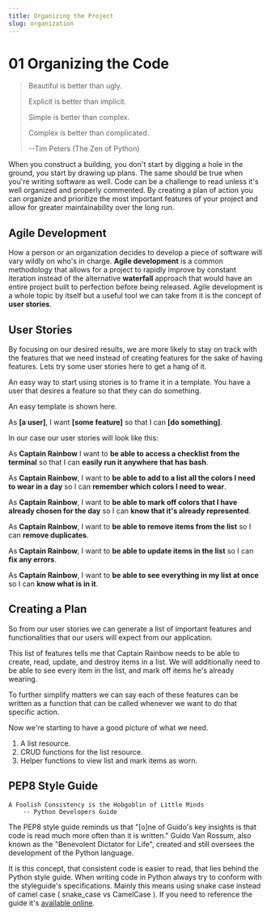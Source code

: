 ```yaml
---
title: Organizing the Project
slug: organization
---
```

# 01 Organizing the Code
> Beautiful is better than ugly.
> 
> Explicit is better than implicit.
> 
> Simple is better than complex.
> 
> Complex is better than complicated.
> 
> --Tim Peters (The Zen of Python)

When you construct a building, you don't start by digging a hole in the ground, you start by drawing up plans. The same should be true when you're writing software as well. Code can be a challenge to read unless it's well organized and properly commented. By creating a plan of action you can organize and prioritize the most important features of your project and allow for greater maintainability over the long run. 

## Agile Development
How a person or an organization decides to develop a piece of software will vary wildly on who's in charge. **Agile development** is a common methodology that allows for a project to rapidly improve by constant iteration instead of the alternative **waterfall** approach that would have an entire project built to perfection before being released. Agile development is a whole topic by itself but a useful tool we can take from it is the concept of **user stories**. 

## User Stories
By focusing on our desired results, we are more likely to stay on track with the features that we need instead of creating features for the sake of having features. Lets try some user stories here to get a hang of it.

An easy way to start using stories is to frame it in a template. You have a user that desires a feature so that they can do something.

An easy template is shown here.

As **[a user]**, I want **[some feature]** so that I can **[do something]**.

In our case our user stories will look like this:

As **Captain Rainbow** I want to **be able to access a checklist from the terminal** so that I can **easily run it anywhere that has bash**.

As **Captain Rainbow**, I want to **be able to add to a list all the colors I need to wear in a day** so I can **remember which colors I need to wear**.

As **Captain Rainbow**, I want to **be able to mark off colors that I have already chosen for the day** so I can **know that it's already represented**.

As **Captain Rainbow**, I want to **be able to remove items from the list** so I can **remove duplicates**.

As **Captain Rainbow**, I want to **be able to update items in the list** so I can **fix any errors**.

As **Captain Rainbow**, I want to **be able to see everything in my list at once** so I can **know what is in it**.

## Creating a Plan
So from our user stories we can generate a list of important features and functionalities that our users will expect from our application.

This list of features tells me that Captain Rainbow needs to be able to create, read, update, and destroy items in a list.
We will additionally need to be able to see every item in the list, and mark off items he's already wearing.

To further simplify matters we can say each of these features can be written as a function that can be called whenever we want to do that specific action.

Now we're starting to have a good picture of what we need.

1. A list resource.
2. CRUD functions for the list resource.
3. Helper functions to view list and mark items as worn.

## PEP8 Style Guide
```
A Foolish Consistency is the Hobgoblin of Little Minds
    -- Python Developers Guide
```

The PEP8 style guide reminds us that "[o]ne of Guido's key insights is that code is read much more often than it is written." Guido Van Rossum, also known as the "Benevolent Dictator for Life", created and still oversees the development of the Python language.

It is this concept, that consistent code is easier to read, that lies behind the Python style guide. When writing code in Python always try to conform with the styleguide's specifications. Mainly this means using snake case instead of camel case ( snake_case vs CamelCase ). If you need to reference the guide it's [available online](https://www.python.org/dev/peps/pep-0008/).
